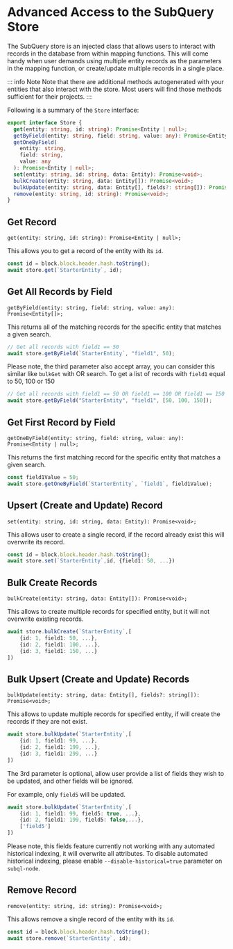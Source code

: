 # Advanced Access to the SubQuery Store

The SubQuery store is an injected class that allows users to interact with records in the database from within mapping functions. This will come handy when user demands using multiple entity records as the parameters in the mapping function, or create/update multiple records in a single place.

::: info Note
Note that there are additional methods autogenerated with your entities that also interact with the store. Most users will find those methods sufficient for their projects.
:::

Following is a summary of the `Store` interface:

```typescript
export interface Store {
  get(entity: string, id: string): Promise<Entity | null>;
  getByField(entity: string, field: string, value: any): Promise<Entity[]>;
  getOneByField(
    entity: string,
    field: string,
    value: any
  ): Promise<Entity | null>;
  set(entity: string, id: string, data: Entity): Promise<void>;
  bulkCreate(entity: string, data: Entity[]): Promise<void>;
  bulkUpdate(entity: string, data: Entity[], fields?: string[]): Promise<void>;
  remove(entity: string, id: string): Promise<void>;
}
```

## Get Record

`get(entity: string, id: string): Promise<Entity | null>;`

This allows you to get a record of the entity with its `id`.

```typescript
const id = block.block.header.hash.toString();
await store.get(`StarterEntity`, id);
```

## Get All Records by Field

`getByField(entity: string, field: string, value: any): Promise<Entity[]>;`

This returns all of the matching records for the specific entity that matches a given search.

```typescript
// Get all records with field1 == 50
await store.getByField(`StarterEntity`, "field1", 50);
```

Please note, the third parameter also accept array, you can consider this similar like `bulkGet` with OR search.
To get a list of records with `field1` equal to 50, 100 or 150

```typescript
// Get all records with field1 == 50 OR field1 == 100 OR field1 == 150
await store.getByField("StarterEntity", "field1", [50, 100, 150]);
```

## Get First Record by Field

`getOneByField(entity: string, field: string, value: any): Promise<Entity | null>;`

This returns the first matching record for the specific entity that matches a given search.

```typescript
const field1Value = 50;
await store.getOneByField(`StarterEntity`, `field1`, field1Value);
```

## Upsert (Create and Update) Record

`set(entity: string, id: string, data: Entity): Promise<void>;`

This allows user to create a single record, if the record already exist this will overwrite its record.

```typescript
const id = block.block.header.hash.toString();
await store.set(`StarterEntity`,id, {field1: 50, ...})
```

## Bulk Create Records

`bulkCreate(entity: string, data: Entity[]): Promise<void>;`

This allows to create multiple records for specified entity, but it will not overwrite existing records.

```typescript
await store.bulkCreate(`StarterEntity`,[
    {id: 1, field1: 50, ...},
    {id: 2, field1: 100, ...},
    {id: 3, field1: 150, ...}
])
```

## Bulk Upsert (Create and Update) Records

`bulkUpdate(entity: string, data: Entity[], fields?: string[]): Promise<void>;`

This allows to update multiple records for specified entity, if will create the records if they are not exist.

```typescript
await store.bulkUpdate(`StarterEntity`,[
    {id: 1, field1: 99, ...},
    {id: 2, field1: 199, ...},
    {id: 3, field1: 299, ...}
])
```

The 3rd parameter is optional, allow user provide a list of fields they wish to be updated, and other fields will be ignored.

For example, only `field5` will be updated.

```typescript
await store.bulkUpdate(`StarterEntity`,[
    {id: 1, field1: 99, field5: true, ...},
    {id: 2, field1: 199, field5: false,...},
    ['field5']
])
```

Please note, this fields feature currently not working with any automated historical indexing, it will overwrite all attributes. To disable automated historical indexing, please enable `--disable-historical=true` parameter on `subql-node`.

## Remove Record

`remove(entity: string, id: string): Promise<void>;`

This allows remove a single record of the entity with its `id`.

```typescript
const id = block.block.header.hash.toString();
await store.remove(`StarterEntity`, id);
```
